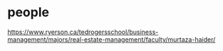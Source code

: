 # people

https://www.ryerson.ca/tedrogersschool/business-management/majors/real-estate-management/faculty/murtaza-haider/
